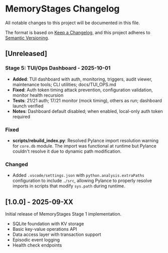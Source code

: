 # MemoryStages Changelog

All notable changes to this project will be documented in this file.

The format is based on [Keep a Changelog](https://keepachangelog.com/en/1.0.0/),
and this project adheres to [Semantic Versioning](https://semver.org/spec/v2.0.0.html).

## [Unreleased]

### Stage 5: TUI/Ops Dashboard - 2025-10-01
- **Added**: TUI dashboard with auth, monitoring, triggers, audit viewer, maintenance tools; CLI utilities; docs/TUI_OPS.md
- **Fixed**: Auth token timing attack prevention, configuration validation, monitor health recursion
- **Tests**: 21/21 auth; 17/21 monitor (mock timing), others as run; dashboard launch verified
- **Notes**: Dashboard default disabled; when enabled, local-only auth token required

### Fixed
- **scripts/rebuild_index.py**: Resolved Pylance import resolution warning for `core.db` module. The import was functional at runtime but Pylance couldn't resolve it due to dynamic path modification.

### Changed
- Added `.vscode/settings.json` with `python.analysis.extraPaths` configuration to include `./src`, allowing Pylance to properly resolve imports in scripts that modify `sys.path` during runtime.

## [1.0.0] - 2025-09-XX

Initial release of MemoryStages Stage 1 implementation.
- SQLite foundation with KV storage
- Basic key-value operations API
- Data access layer with transaction support
- Episodic event logging
- Health check endpoints

